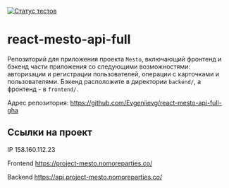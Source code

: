 [![Статус тестов](../../actions/workflows/tests.yml/badge.svg)](../../actions/workflows/tests.yml)

# react-mesto-api-full
Репозиторий для приложения проекта `Mesto`, включающий фронтенд и бэкенд части приложения со следующими возможностями: авторизации и регистрации пользователей, операции с карточками и пользователями. Бэкенд расположите в директории `backend/`, а фронтенд - в `frontend/`.

Адрес репозитория: https://github.com/Evgeniievg/react-mesto-api-full-gha

## Ссылки на проект

IP 158.160.112.23

Frontend https://project-mesto.nomoreparties.co/

Backend https://api.project-mesto.nomoreparties.co/
